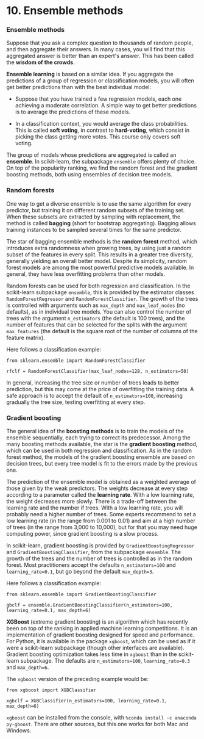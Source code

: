 # 10. Ensemble methods

### Ensemble methods

Suppose that you ask a complex question to thousands of random people, and then aggregate their answers. In many cases, you will find that this aggregated answer is better than an expert's answer. This has been called the **wisdom of the crowds**. 

**Ensemble learning** is based on a similar idea. If you aggregate the predictions of a group of regression or classification models, you will often get better predictions than with the best individual model:

* Suppose that you have trained a few regression models, each one achieving a moderate correlation. A simple way to get better predictions is to average the predictions of these models.

* In a classification context, you would average the class probabilities. This is called **soft voting**, in contrast to **hard-voting**, which consist in picking the class getting more votes. This course only covers soft voting.

The group of models whose predictions are aggregated is called an **ensemble**. In scikit-learn, the subpackage `ensemble` offers plenty of choice. On top of the popularity ranking, we find the random forest and the gradient boosting methods, both using ensembles of decision tree models.

### Random forests

One way to get a diverse ensemble is to use the same algorithm for every predictor, but training it on different random subsets of the training set. When these subsets are extracted by sampling with replacement, the method is called **bagging** (short for bootstrap aggregating). Bagging allows training instances to be sampled several times for the same predictor. 

The star of bagging ensemble methods is the **random forest** method, which introduces extra randomness when growing trees, by using just a random subset of the features in every split. This results in a greater tree diversity, generally yielding an overall better model. Despite its simplicity, random forest models are among the most powerful predictive models available. In general, they have less overfitting problems than other models.

Random forests can be used for both regression and classification. In the scikit-learn subpackage `ensemble`, this is provided by the estimator classes `RandomForestRegressor` and `RandomForestClassifier`. The growth of the trees is controlled with arguments such as `max_depth` and `max_leaf_nodes` (no defaults), as in individual tree models. You can also control the number of trees with the argument `n_estimators` (the default is 100 trees), and the number of features that can be selected for the splits with the argument `max_features` (the default is the square root of the number of columns of the feature matrix).

Here follows a classification example:

`from sklearn.ensemble import RandomForestClassifier`

`rfclf = RandomForestClassifier(max_leaf_nodes=128, n_estimators=50)`

In general, increasing the tree size or number of trees leads to better prediction, but this may come at the price of overfitting the training data. A safe approach is to accept the default of `n_estimators=100`, increasing gradually the tree size, testing overfitting at every step.

### Gradient boosting

The general idea of the **boosting methods** is to train the models of the ensemble sequentially, each trying to correct its predecessor. Among the many boosting methods available, the star is the **gradient boosting** method, which can be used in both regression and classification. As in the random forest method, the models of the gradient boosting ensemble are based on decision trees, but every tree model is fit to the errors made by the previous one.  

The prediction of the ensemble model is obtained as a weighted average of those given by the weak predictors. The weights decrease at every step according to a parameter called the **learning rate**. With a low learning rate, the weight decreases more slowly. There is a trade-off between the learning rate and the number if trees. With a low learning rate, you will probably need a higher number of trees. Some experts recommend to set a low learning rate (in the range from 0.001 to 0.01) and aim at a high number of trees (in the range from 3,000 to 10,000), but for that you may need huge computing power, since gradient boosting is a slow process.

In scikit-learn, gradient boosting is provided by `GradientBoostingRegressor` and `GradientBoostingClassifier`, from the subpackage `ensemble`. The growth of the trees and the number of trees is controlled as in the random forest. Most practitioners accept the defaults `n_estimators=100` and `learning_rate=0.1`, but go beyond the default `max_depth=3`.

Here follows a classification example:

`from sklearn.ensemble import GradientBoostingClassifier`

`gbclf = ensemble.GradientBoostingClassifier(n_estimators=100, learning_rate=0.1, max_depth=6)`

**XGBoost** (extreme gradient boosting) is an algorithm which has recently been on top of the ranking in applied machine learning competitions. It is an implementation of gradient boosting designed for speed and performance. For Python, it is available in the package `xgboost`, which can be used as if it were a scikit-learn subpackage (though other interfaces are available). Gradient boosting optimization takes less time in `xgboost` than in the scikit-learn subpackage. The defaults are `n_estimators=100`, `learning_rate=0.3` and `max_depth=6`. 

The `xgboost` version of the preceding example would be:

`from xgboost import XGBClassifier`

`xgbclf = XGBClassifier(n_estimators=100, learning_rate=0.1, max_depth=6)`

`xgboost` can be installed from the console, with `%conda install -c anaconda py-gboost`. There are other sources, but this one works for both Mac and Windows.
